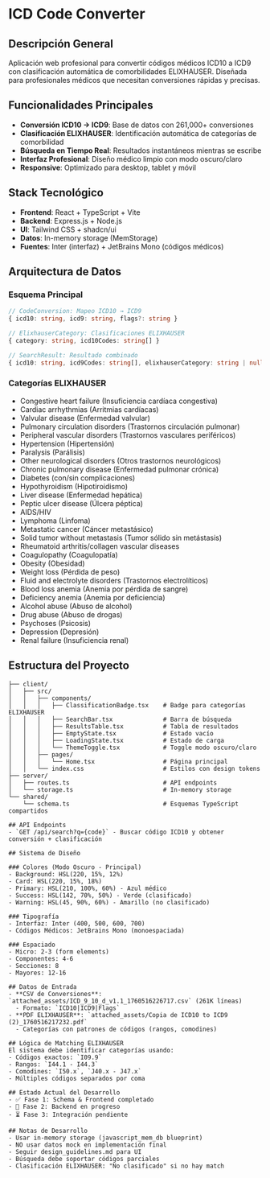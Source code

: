 # ICD Code Converter

## Descripción General
Aplicación web profesional para convertir códigos médicos ICD10 a ICD9 con clasificación automática de comorbilidades ELIXHAUSER. Diseñada para profesionales médicos que necesitan conversiones rápidas y precisas.

## Funcionalidades Principales
- **Conversión ICD10 → ICD9**: Base de datos con 261,000+ conversiones
- **Clasificación ELIXHAUSER**: Identificación automática de categorías de comorbilidad
- **Búsqueda en Tiempo Real**: Resultados instantáneos mientras se escribe
- **Interfaz Profesional**: Diseño médico limpio con modo oscuro/claro
- **Responsive**: Optimizado para desktop, tablet y móvil

## Stack Tecnológico
- **Frontend**: React + TypeScript + Vite
- **Backend**: Express.js + Node.js
- **UI**: Tailwind CSS + shadcn/ui
- **Datos**: In-memory storage (MemStorage)
- **Fuentes**: Inter (interfaz) + JetBrains Mono (códigos médicos)

## Arquitectura de Datos

### Esquema Principal
```typescript
// CodeConversion: Mapeo ICD10 → ICD9
{ icd10: string, icd9: string, flags?: string }

// ElixhauserCategory: Clasificaciones ELIXHAUSER
{ category: string, icd10Codes: string[] }

// SearchResult: Resultado combinado
{ icd10: string, icd9Codes: string[], elixhauserCategory: string | null }
```

### Categorías ELIXHAUSER
- Congestive heart failure (Insuficiencia cardíaca congestiva)
- Cardiac arrhythmias (Arritmias cardíacas)
- Valvular disease (Enfermedad valvular)
- Pulmonary circulation disorders (Trastornos circulación pulmonar)
- Peripheral vascular disorders (Trastornos vasculares periféricos)
- Hypertension (Hipertensión)
- Paralysis (Parálisis)
- Other neurological disorders (Otros trastornos neurológicos)
- Chronic pulmonary disease (Enfermedad pulmonar crónica)
- Diabetes (con/sin complicaciones)
- Hypothyroidism (Hipotiroidismo)
- Liver disease (Enfermedad hepática)
- Peptic ulcer disease (Úlcera péptica)
- AIDS/HIV
- Lymphoma (Linfoma)
- Metastatic cancer (Cáncer metastásico)
- Solid tumor without metastasis (Tumor sólido sin metástasis)
- Rheumatoid arthritis/collagen vascular diseases
- Coagulopathy (Coagulopatía)
- Obesity (Obesidad)
- Weight loss (Pérdida de peso)
- Fluid and electrolyte disorders (Trastornos electrolíticos)
- Blood loss anemia (Anemia por pérdida de sangre)
- Deficiency anemia (Anemia por deficiencia)
- Alcohol abuse (Abuso de alcohol)
- Drug abuse (Abuso de drogas)
- Psychoses (Psicosis)
- Depression (Depresión)
- Renal failure (Insuficiencia renal)

## Estructura del Proyecto
```
├── client/
│   ├── src/
│   │   ├── components/
│   │   │   ├── ClassificationBadge.tsx    # Badge para categorías ELIXHAUSER
│   │   │   ├── SearchBar.tsx              # Barra de búsqueda
│   │   │   ├── ResultsTable.tsx           # Tabla de resultados
│   │   │   ├── EmptyState.tsx             # Estado vacío
│   │   │   ├── LoadingState.tsx           # Estado de carga
│   │   │   └── ThemeToggle.tsx            # Toggle modo oscuro/claro
│   │   ├── pages/
│   │   │   └── Home.tsx                   # Página principal
│   │   └── index.css                      # Estilos con design tokens
├── server/
│   ├── routes.ts                          # API endpoints
│   └── storage.ts                         # In-memory storage
└── shared/
    └── schema.ts                          # Esquemas TypeScript compartidos

## API Endpoints
- `GET /api/search?q={code}` - Buscar código ICD10 y obtener conversión + clasificación

## Sistema de Diseño

### Colores (Modo Oscuro - Principal)
- Background: HSL(220, 15%, 12%)
- Card: HSL(220, 15%, 18%)
- Primary: HSL(210, 100%, 60%) - Azul médico
- Success: HSL(142, 70%, 50%) - Verde (clasificado)
- Warning: HSL(45, 90%, 60%) - Amarillo (no clasificado)

### Tipografía
- Interfaz: Inter (400, 500, 600, 700)
- Códigos Médicos: JetBrains Mono (monoespaciada)

### Espaciado
- Micro: 2-3 (form elements)
- Componentes: 4-6
- Secciones: 8
- Mayores: 12-16

## Datos de Entrada
- **CSV de Conversiones**: `attached_assets/ICD_9_10_d_v1.1_1760516226717.csv` (261K líneas)
  - Formato: `ICD10|ICD9|Flags`
- **PDF ELIXHAUSER**: `attached_assets/Copia de ICD10 to ICD9 (2)_1760516217232.pdf`
  - Categorías con patrones de códigos (rangos, comodines)

## Lógica de Matching ELIXHAUSER
El sistema debe identificar categorías usando:
- Códigos exactos: `I09.9`
- Rangos: `I44.1 - I44.3`
- Comodines: `I50.x`, `J40.x - J47.x`
- Múltiples códigos separados por coma

## Estado Actual del Desarrollo
- ✅ Fase 1: Schema & Frontend completado
- 🔄 Fase 2: Backend en progreso
- ⏳ Fase 3: Integración pendiente

## Notas de Desarrollo
- Usar in-memory storage (javascript_mem_db blueprint)
- NO usar datos mock en implementación final
- Seguir design_guidelines.md para UI
- Búsqueda debe soportar códigos parciales
- Clasificación ELIXHAUSER: "No clasificado" si no hay match
